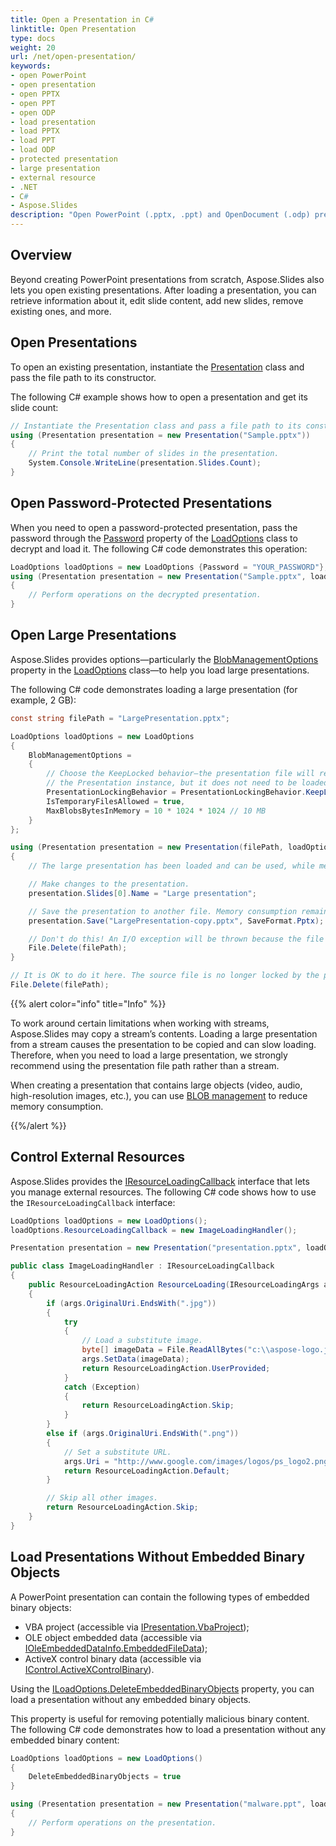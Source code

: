 ```yaml
---
title: Open a Presentation in C#
linktitle: Open Presentation
type: docs
weight: 20
url: /net/open-presentation/
keywords:
- open PowerPoint
- open presentation
- open PPTX
- open PPT
- open ODP
- load presentation
- load PPTX
- load PPT
- load ODP
- protected presentation
- large presentation
- external resource
- .NET
- C#
- Aspose.Slides
description: "Open PowerPoint (.pptx, .ppt) and OpenDocument (.odp) presentations effortlessly with Aspose.Slides for .NET—fast, reliable, fully featured."
---
```


## **Overview**

Beyond creating PowerPoint presentations from scratch, Aspose.Slides also lets you open existing presentations. After loading a presentation, you can retrieve information about it, edit slide content, add new slides, remove existing ones, and more.

## **Open Presentations**

To open an existing presentation, instantiate the [Presentation](https://reference.aspose.com/slides/net/aspose.slides/presentation/) class and pass the file path to its constructor.

The following C# example shows how to open a presentation and get its slide count:

```cs
// Instantiate the Presentation class and pass a file path to its constructor.
using (Presentation presentation = new Presentation("Sample.pptx"))
{
    // Print the total number of slides in the presentation.
    System.Console.WriteLine(presentation.Slides.Count);
}
```

## **Open Password-Protected Presentations**

When you need to open a password-protected presentation, pass the password through the [Password](https://reference.aspose.com/slides/net/aspose.slides/loadoptions/password/) property of the [LoadOptions](https://reference.aspose.com/slides/net/aspose.slides/loadoptions/) class to decrypt and load it. The following C# code demonstrates this operation:

```cs
LoadOptions loadOptions = new LoadOptions {Password = "YOUR_PASSWORD"};
using (Presentation presentation = new Presentation("Sample.pptx", loadOptions))
{
    // Perform operations on the decrypted presentation.
}
```

## **Open Large Presentations**

Aspose.Slides provides options—particularly the [BlobManagementOptions](https://reference.aspose.com/slides/net/aspose.slides/loadoptions/blobmanagementoptions/) property in the [LoadOptions](https://reference.aspose.com/slides/net/aspose.slides/loadoptions/) class—to help you load large presentations.

The following C# code demonstrates loading a large presentation (for example, 2 GB):

```cs
const string filePath = "LargePresentation.pptx";

LoadOptions loadOptions = new LoadOptions
{
    BlobManagementOptions = 
    {
        // Choose the KeepLocked behavior—the presentation file will remain locked for the lifetime of 
        // the Presentation instance, but it does not need to be loaded into memory or copied to a temporary file.
        PresentationLockingBehavior = PresentationLockingBehavior.KeepLocked,
        IsTemporaryFilesAllowed = true,
        MaxBlobsBytesInMemory = 10 * 1024 * 1024 // 10 MB
    }
};

using (Presentation presentation = new Presentation(filePath, loadOptions))
{
    // The large presentation has been loaded and can be used, while memory consumption remains low.

    // Make changes to the presentation.
    presentation.Slides[0].Name = "Large presentation";

    // Save the presentation to another file. Memory consumption remains low during this operation.
    presentation.Save("LargePresentation-copy.pptx", SaveFormat.Pptx);

    // Don't do this! An I/O exception will be thrown because the file is locked until the presentation object is disposed.
    File.Delete(filePath);
}

// It is OK to do it here. The source file is no longer locked by the presentation object.
File.Delete(filePath);
```

{{% alert color="info" title="Info" %}}

To work around certain limitations when working with streams, Aspose.Slides may copy a stream’s contents. Loading a large presentation from a stream causes the presentation to be copied and can slow loading. Therefore, when you need to load a large presentation, we strongly recommend using the presentation file path rather than a stream.

When creating a presentation that contains large objects (video, audio, high-resolution images, etc.), you can use [BLOB management](/slides/net/manage-blob/) to reduce memory consumption.

{{%/alert %}}

## **Control External Resources**

Aspose.Slides provides the [IResourceLoadingCallback](https://reference.aspose.com/slides/net/aspose.slides/iresourceloadingcallback/) interface that lets you manage external resources. The following C# code shows how to use the `IResourceLoadingCallback` interface:

```cs
LoadOptions loadOptions = new LoadOptions();
loadOptions.ResourceLoadingCallback = new ImageLoadingHandler();

Presentation presentation = new Presentation("presentation.pptx", loadOptions);
```

```cs
public class ImageLoadingHandler : IResourceLoadingCallback
{
    public ResourceLoadingAction ResourceLoading(IResourceLoadingArgs args)
    {
        if (args.OriginalUri.EndsWith(".jpg"))
        {
            try
            {
                // Load a substitute image.
                byte[] imageData = File.ReadAllBytes("c:\\aspose-logo.jpg");
                args.SetData(imageData);
                return ResourceLoadingAction.UserProvided;
            }
            catch (Exception)
            {
                return ResourceLoadingAction.Skip;
            }
        }
        else if (args.OriginalUri.EndsWith(".png"))
        {
            // Set a substitute URL.
            args.Uri = "http://www.google.com/images/logos/ps_logo2.png";
            return ResourceLoadingAction.Default;
        }

        // Skip all other images.
        return ResourceLoadingAction.Skip;
    }
}
```

## **Load Presentations Without Embedded Binary Objects**

A PowerPoint presentation can contain the following types of embedded binary objects:

- VBA project (accessible via [IPresentation.VbaProject](https://reference.aspose.com/slides/net/aspose.slides/ipresentation/vbaproject/));
- OLE object embedded data (accessible via [IOleEmbeddedDataInfo.EmbeddedFileData](https://reference.aspose.com/slides/net/aspose.slides/ioleembeddeddatainfo/embeddedfiledata/));
- ActiveX control binary data (accessible via [IControl.ActiveXControlBinary](https://reference.aspose.com/slides/net/aspose.slides/icontrol/activexcontrolbinary/)).

Using the [ILoadOptions.DeleteEmbeddedBinaryObjects](https://reference.aspose.com/slides/net/aspose.slides/iloadoptions/deleteembeddedbinaryobjects/) property, you can load a presentation without any embedded binary objects.

This property is useful for removing potentially malicious binary content. The following C# code demonstrates how to load a presentation without any embedded binary content:

```cs
LoadOptions loadOptions = new LoadOptions()
{
	DeleteEmbeddedBinaryObjects = true
}

using (Presentation presentation = new Presentation("malware.ppt", loadOptions))
{
    // Perform operations on the presentation.
}
```

